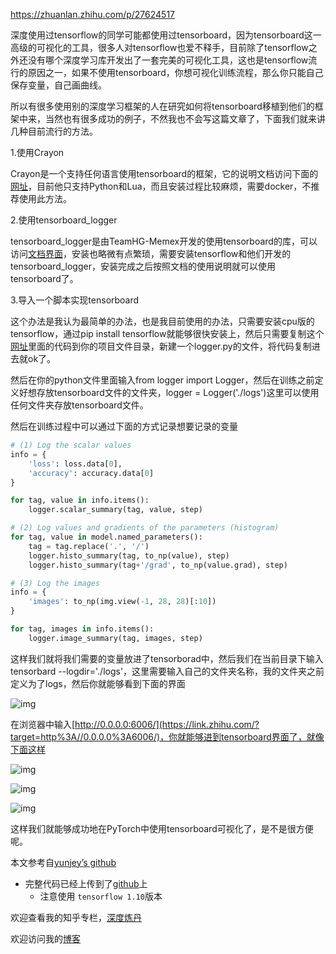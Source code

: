  https://zhuanlan.zhihu.com/p/27624517 



深度使用过tensorflow的同学可能都使用过tensorboard，因为tensorboard这一高级的可视化的工具，很多人对tensorflow也爱不释手，目前除了tensorflow之外还没有哪个深度学习库开发出了一套完美的可视化工具，这也是tensorflow流行的原因之一，如果不使用tensorboard，你想可视化训练流程，那么你只能自己保存变量，自己画曲线。

所以有很多使用别的深度学习框架的人在研究如何将tensorboard移植到他们的框架中来，当然也有很多成功的例子，不然我也不会写这篇文章了，下面我们就来讲几种目前流行的方法。

1.使用Crayon

Crayon是一个支持任何语言使用tensorboard的框架，它的说明文档访问下面的[网址](https://link.zhihu.com/?target=https%3A//github.com/torrvision/crayon)，目前他只支持Python和Lua，而且安装过程比较麻烦，需要docker，不推荐使用此方法。

2.使用tensorboard_logger

tensorboard_logger是由TeamHG-Memex开发的使用tensorboard的库，可以访问[文档界面](https://link.zhihu.com/?target=https%3A//github.com/TeamHG-Memex/tensorboard_logger)，安装也略微有点繁琐，需要安装tensorflow和他们开发的tensorboard_logger，安装完成之后按照文档的使用说明就可以使用tensorboard了。

3.导入一个脚本实现tensorboard

这个办法是我认为最简单的办法，也是我目前使用的办法，只需要安装cpu版的tensorflow，通过pip install tensorflow就能够很快安装上，然后只需要复制这个[网址](https://link.zhihu.com/?target=https%3A//github.com/yunjey/pytorch-tutorial/blob/master/tutorials/04-utils/tensorboard/logger.py)里面的代码到你的项目文件目录，新建一个logger.py的文件，将代码复制进去就ok了。

然后在你的python文件里面输入from logger import Logger，然后在训练之前定义好想存放tensorboard文件的文件夹，logger = Logger('./logs')这里可以使用任何文件夹存放tensorboard文件。

然后在训练过程中可以通过下面的方式记录想要记录的变量

```python
# (1) Log the scalar values
info = {
    'loss': loss.data[0],
    'accuracy': accuracy.data[0]
}

for tag, value in info.items():
    logger.scalar_summary(tag, value, step)

# (2) Log values and gradients of the parameters (histogram)
for tag, value in model.named_parameters():
    tag = tag.replace('.', '/')
    logger.histo_summary(tag, to_np(value), step)
    logger.histo_summary(tag+'/grad', to_np(value.grad), step)

# (3) Log the images
info = {
    'images': to_np(img.view(-1, 28, 28)[:10])
}

for tag, images in info.items():
    logger.image_summary(tag, images, step)
```

这样我们就将我们需要的变量放进了tensorborad中，然后我们在当前目录下输入tensorbard --logdir='./logs'，这里需要输入自己的文件夹名称，我的文件夹之前定义为了logs，然后你就能够看到下面的界面

![img](https://pic4.zhimg.com/80/v2-db7e0c44b49460b9468e50bf9ef5ae37_hd.png)



在浏览器中输入[http://0.0.0.0:6006/](https://link.zhihu.com/?target=http%3A//0.0.0.0%3A6006/)，你就能够进到tensorboard界面了，就像下面这样

![img](https://pic3.zhimg.com/80/v2-3603082c6b5dfffd942220350cd7bf22_hd.png)

![img](https://pic2.zhimg.com/80/v2-70c78e92845da9b1bbcdc6d9a518d741_hd.png)

![img](https://pic2.zhimg.com/80/v2-07a63f1285a486d8512b3ba8635a3b35_hd.png)



这样我们就能够成功地在PyTorch中使用tensorboard可视化了，是不是很方便呢。

本文参考自[yunjey’s github](https://link.zhihu.com/?target=https%3A//github.com/yunjey/pytorch-tutorial/tree/master/tutorials/04-utils/tensorboard)

* 完整代码已经上传到了[github](https://link.zhihu.com/?target=https%3A//github.com/SherlockLiao/pytorch-beginner/tree/master/04-Convolutional%20Neural%20Network)上
  * 注意使用 `tensorflow 1.10`版本

欢迎查看我的知乎专栏，[深度炼丹](https://zhuanlan.zhihu.com/c_94953554)

欢迎访问我的[博客](https://link.zhihu.com/?target=https%3A//sherlockliao.github.io/)